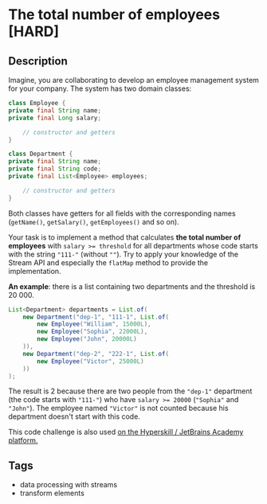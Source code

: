 # The total number of employees [HARD]

## Description
Imagine, you are collaborating to develop an employee management system for your company. The system has two domain classes:

```java
class Employee {
private final String name;
private final Long salary;

    // constructor and getters
}

class Department {
private final String name;
private final String code;
private final List<Employee> employees;

    // constructor and getters
}
```

Both classes have getters for all fields with the corresponding names (`getName()`, `getSalary()`, `getEmployees()` and so on).

Your task is to implement a method that calculates **the total number of employees** with `salary >= threshold` for all departments whose code starts with the string `"111-"` (without `""`). Try to apply your knowledge of the Stream API and especially the `flatMap` method to provide the implementation.

**An example**: there is a list containing two departments and the threshold is 20 000.

```java
List<Department> departments = List.of(
    new Department("dep-1", "111-1", List.of(
        new Employee("William", 15000L),
        new Employee("Sophia", 22000L),
        new Employee("John", 20000L)
    )),
    new Department("dep-2", "222-1", List.of(
        new Employee("Victor", 25000L)
    ))
);
```

The result is 2 because there are two people from the `"dep-1"` department  (the code starts with `"111-"`) who have `salary >= 20000` (`"Sophia"` and `"John"`). The employee named `"Victor"` is not counted because his department doesn't start with this code.

This code challenge is also used [on the Hyperskill / JetBrains Academy platform.](https://hyperskill.org/learn/step/2447)

## Tags
- data processing with streams
- transform elements
